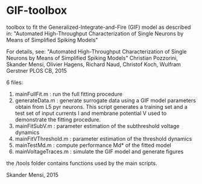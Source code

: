 # GIF-toolbox
toolbox to fit the Generalized-Integrate-and-Fire (GIF) model as described in: "Automated High-Throughput Characterization of Single Neurons by Means of Simplified Spiking Models"

For details, see:
"Automated High-Throughput Characterization of Single Neurons by Means of Simplified Spiking Models"
Christian Pozzorini, Skander Mensi, Olivier Hagens, Richard Naud, Christof Koch, Wulfram Gerstner
PLOS CB, 2015

6 files:

1. mainFullFit.m :        run the full fitting procedure
2. generateData.m :       generate surrogate data using a GIF model parameters obtain from L5 pyr neurons. This script generates a training set and a test set of input currents I and membrane potential V used to demonstrate the fitting procedure.
4. mainFitSubV.m :        parameter estimation of the subthreshold voltage dynamics
5. mainFitVThreshold.m :  parameter estimation of the threshold dynamics
6. mainTestMd.m :         compute performance Md* of the fitted model
7. mainVoltageTraces.m :  simulate the GIF model and generate figures

the /tools folder contains functions used by the main scripts.

Skander Mensi, 2015
